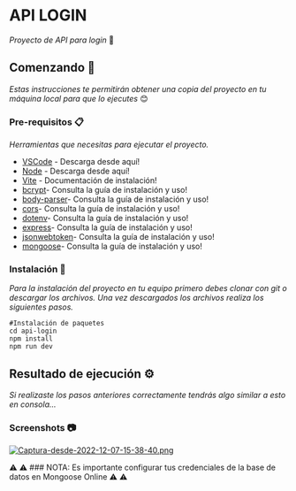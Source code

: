 # API LOGIN

_Proyecto de API para login_ 🧠

## Comenzando 🚀

_Estas instrucciones te permitirán obtener una copia del proyecto en tu máquina local para que lo ejecutes_ 😊

### Pre-requisitos 📋

_Herramientas que necesitas para ejecutar el proyecto._

* [VSCode](https://code.visualstudio.com/download) - Descarga desde aquí!
* [Node](https://nodejs.org/es/download/) - Descarga desde aquí!
* [Vite](https://vitejs.dev/guide/#scaffolding-your-first-vite-project) - Documentación de instalación!
* [bcrypt](https://www.npmjs.com/package/bcrypt)- Consulta la guía de instalación y uso!
* [body-parser](https://www.npmjs.com/package/body-parser)- Consulta la guía de instalación y uso!
* [cors](https://www.npmjs.com/package/cors)- Consulta la guía de instalación y uso!
* [dotenv](https://www.npmjs.com/package/dotenv)- Consulta la guía de instalación y uso!
* [express](https://www.npmjs.com/package/express)- Consulta la guía de instalación y uso!
* [jsonwebtoken](https://www.npmjs.com/package/jsonwebtoken)- Consulta la guía de instalación y uso!
* [mongoose](https://www.npmjs.com/package/mongoose)- Consulta la guía de instalación y uso!

### Instalación 🔧

_Para la instalación del proyecto en tu equipo primero debes clonar con git o descargar los archivos. Una vez descargados los archivos realiza los siguientes pasos._

```
#Instalación de paquetes
cd api-login
npm install
npm run dev

```
## Resultado de ejecución ⚙️

_Si realizaste los pasos anteriores correctamente tendrás algo similar a esto en consola..._

### Screenshots 📷
[![Captura-desde-2022-12-07-15-38-40.png](https://i.postimg.cc/kg5LcSXB/Captura-desde-2022-12-07-15-38-40.png)](https://postimg.cc/7fpBPfzk)

⚠ ⚠ ### NOTA: Es importante configurar tus credenciales de la base de datos en Mongoose Online ⚠ ⚠
